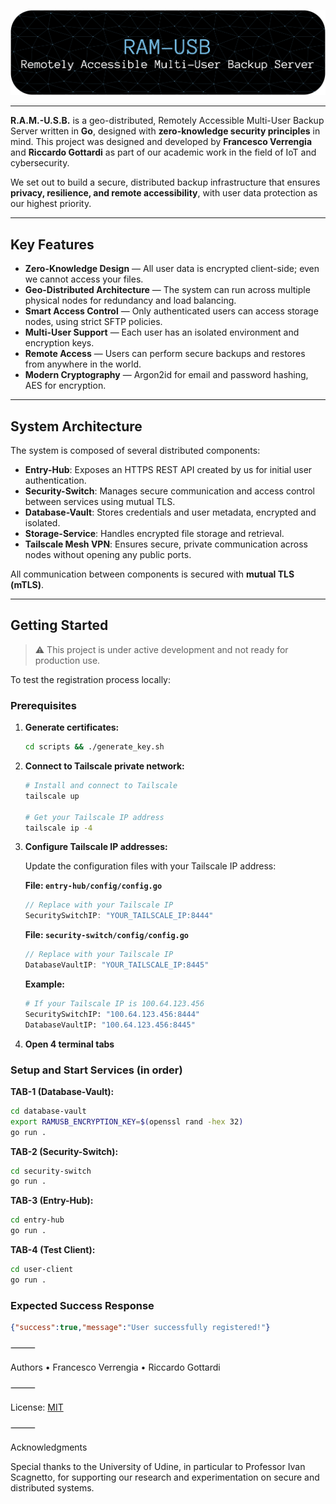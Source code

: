 ![banner](assets/banner.png)

---

**R.A.M.-U.S.B.** is a geo-distributed, Remotely Accessible Multi-User Backup Server written in **Go**, designed with **zero-knowledge security principles** in mind. This project was designed and developed by **Francesco Verrengia** and **Riccardo Gottardi** as part of our academic work in the field of IoT and cybersecurity.

We set out to build a secure, distributed backup infrastructure that ensures **privacy, resilience, and remote accessibility**, with user data protection as our highest priority.

---

## Key Features

- **Zero-Knowledge Design** — All user data is encrypted client-side; even we cannot access your files.
- **Geo-Distributed Architecture** — The system can run across multiple physical nodes for redundancy and load balancing.
- **Smart Access Control** — Only authenticated users can access storage nodes, using strict SFTP policies.
- **Multi-User Support** — Each user has an isolated environment and encryption keys.
- **Remote Access** — Users can perform secure backups and restores from anywhere in the world.
- **Modern Cryptography** — Argon2id for email and password hashing, AES for encryption.

---

## System Architecture

The system is composed of several distributed components:

- **Entry-Hub**: Exposes an HTTPS REST API created by us for initial user authentication.
- **Security-Switch**: Manages secure communication and access control between services using mutual TLS.
- **Database-Vault**: Stores credentials and user metadata, encrypted and isolated.
- **Storage-Service**: Handles encrypted file storage and retrieval.
- **Tailscale Mesh VPN**: Ensures secure, private communication across nodes without opening any public ports.

All communication between components is secured with **mutual TLS (mTLS)**.

---

## Getting Started

> ⚠️ This project is under active development and not ready for production use.  

To test the registration process locally:

### Prerequisites

1. **Generate certificates:**
   ```bash
   cd scripts && ./generate_key.sh
   ```

2. **Connect to Tailscale private network:**
   ```bash
   # Install and connect to Tailscale
   tailscale up
   
   # Get your Tailscale IP address
   tailscale ip -4
   ```

3. **Configure Tailscale IP addresses:**
   
   Update the configuration files with your Tailscale IP address:
   
   **File: `entry-hub/config/config.go`**
   ```go
   // Replace with your Tailscale IP
   SecuritySwitchIP: "YOUR_TAILSCALE_IP:8444"
   ```
   
   **File: `security-switch/config/config.go`**
   ```go
   // Replace with your Tailscale IP  
   DatabaseVaultIP: "YOUR_TAILSCALE_IP:8445"
   ```
   
   **Example:**
   ```bash
   # If your Tailscale IP is 100.64.123.456
   SecuritySwitchIP: "100.64.123.456:8444"
   DatabaseVaultIP: "100.64.123.456:8445"
   ```

4. **Open 4 terminal tabs**

### Setup and Start Services (in order)

**TAB-1 (Database-Vault):**
```bash
cd database-vault
export RAMUSB_ENCRYPTION_KEY=$(openssl rand -hex 32)
go run .
```

**TAB-2 (Security-Switch):**
```bash
cd security-switch  
go run .
```

**TAB-3 (Entry-Hub):**
```bash
cd entry-hub
go run .
```

**TAB-4 (Test Client):**
```bash
cd user-client
go run .
```

### Expected Success Response
```json
{"success":true,"message":"User successfully registered!"}
```

⸻

Authors
	•	Francesco Verrengia
	•	Riccardo Gottardi

⸻

License: [MIT](LICENSE)

⸻

Acknowledgments

Special thanks to the University of Udine, in particular to Professor Ivan Scagnetto, for supporting our research and experimentation on secure and distributed systems.